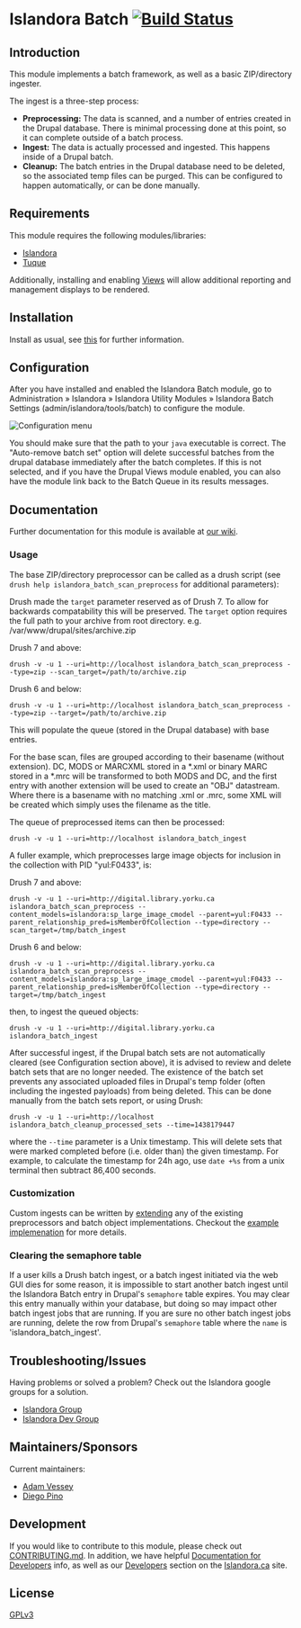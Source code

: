 # Islandora Batch [![Build Status](https://travis-ci.org/Islandora/islandora_batch.png?branch=7.x)](https://travis-ci.org/Islandora/islandora_batch)

## Introduction

This module implements a batch framework, as well as a basic ZIP/directory ingester.

The ingest is a three-step process:

* __Preprocessing:__ The data is scanned, and a number of entries created in the
  Drupal database.  There is minimal processing done at this point, so it can
  complete outside of a batch process.
* __Ingest:__ The data is actually processed and ingested. This happens inside of
  a Drupal batch.
* __Cleanup:__ The batch entries in the Drupal database need to be deleted, so the
 associated temp files can be purged. This can be configured to happen automatically,
 or can be done manually.

## Requirements

This module requires the following modules/libraries:

* [Islandora](https://github.com/islandora/islandora)
* [Tuque](https://github.com/islandora/tuque)

Additionally, installing and enabling [Views](https://drupal.org/project/views)
will allow additional reporting and management displays to be rendered.

## Installation

Install as usual, see [this](https://drupal.org/documentation/install/modules-themes/modules-7) for further information.

## Configuration

After you have installed and enabled the Islandora Batch module, go to Administration » Islandora » Islandora Utility Modules » Islandora Batch Settings (admin/islandora/tools/batch) to configure the module.

![Configuration menu](https://cloud.githubusercontent.com/assets/10052068/18972680/23935662-8668-11e6-8a21-4c52d7aac69f.png)

You should make sure that the path to your `java` executable is correct.  The "Auto-remove batch set" option will delete successful batches from the drupal database immediately after the batch completes. If this is not selected, and if you have the Drupal Views module enabled, you can also have the module link back to the Batch Queue in its results messages.

## Documentation

Further documentation for this module is available at [our wiki](https://wiki.duraspace.org/display/ISLANDORA/Islandora+Batch).

### Usage

The base ZIP/directory preprocessor can be called as a drush script (see `drush help islandora_batch_scan_preprocess` for additional parameters):

Drush made the `target` parameter reserved as of Drush 7. To allow for backwards compatability this will be preserved.
The `target` option requires the full path to your archive from root directory. e.g. /var/www/drupal/sites/archive.zip

Drush 7 and above:

`drush -v -u 1 --uri=http://localhost islandora_batch_scan_preprocess --type=zip --scan_target=/path/to/archive.zip`

Drush 6 and below:

`drush -v -u 1 --uri=http://localhost islandora_batch_scan_preprocess --type=zip --target=/path/to/archive.zip`

This will populate the queue (stored in the Drupal database) with base entries.

For the base scan, files are grouped according to their basename (without extension). DC, MODS or MARCXML stored in a *.xml or binary MARC stored in a *.mrc will be transformed to both MODS and DC, and the first entry with another extension will be used to create an "OBJ" datastream. Where there is a basename with no matching .xml or .mrc, some XML will be created which simply uses the filename as the title.

The queue of preprocessed items can then be processed:

`drush -v -u 1 --uri=http://localhost islandora_batch_ingest`

A fuller example, which preprocesses large image objects for inclusion in the collection with PID "yul:F0433", is:

Drush 7 and above:

`drush -v -u 1 --uri=http://digital.library.yorku.ca islandora_batch_scan_preprocess --content_models=islandora:sp_large_image_cmodel --parent=yul:F0433 --parent_relationship_pred=isMemberOfCollection --type=directory --scan_target=/tmp/batch_ingest`

Drush 6 and below:

`drush -v -u 1 --uri=http://digital.library.yorku.ca islandora_batch_scan_preprocess --content_models=islandora:sp_large_image_cmodel --parent=yul:F0433 --parent_relationship_pred=isMemberOfCollection --type=directory --target=/tmp/batch_ingest`

then, to ingest the queued objects:

`drush -v -u 1 --uri=http://digital.library.yorku.ca islandora_batch_ingest`

After successful ingest, if the Drupal batch sets are not automatically cleared (see Configuration section above), it is advised to review and delete batch sets that are no longer needed. The existence of the batch set prevents any associated uploaded files in Drupal's temp folder (often including the ingested payloads) from being deleted. This can be done manually from the batch sets report, or using Drush:

`drush -v -u 1 --uri=http://localhost islandora_batch_cleanup_processed_sets --time=1438179447`

where the `--time` parameter is a Unix timestamp. This will delete sets that were marked completed before (i.e. older than) the given timestamp. For example, to calculate the timestamp for 24h ago, use `date +%s` from a unix terminal then subtract 86,400 seconds.

### Customization

Custom ingests can be written by [extending](https://github.com/Islandora/islandora_batch/wiki/How-To-Extend) any of the existing preprocessors and batch object implementations. Checkout the [example implemenation](https://github.com/Islandora/islandora_batch/wiki/Example-Implementation-Tutorial) for more details.

### Clearing the semaphore table

If a user kills a Drush batch ingest, or a batch ingest initiated via the web GUI dies for some reason, it is impossible to start another batch ingest until the Islandora Batch entry in Drupal's `semaphore` table expires. You may clear this entry manually within your database, but doing so may impact other batch ingest jobs that are running. If you are sure no other batch ingest jobs are running, delete the row from Drupal's `semaphore` table where the `name` is 'islandora_batch_ingest'.

## Troubleshooting/Issues

Having problems or solved a problem? Check out the Islandora google groups for a solution.

* [Islandora Group](https://groups.google.com/forum/?hl=en&fromgroups#!forum/islandora)
* [Islandora Dev Group](https://groups.google.com/forum/?hl=en&fromgroups#!forum/islandora-dev)

## Maintainers/Sponsors

Current maintainers:

* [Adam Vessey](https://github.com/adam-vessey)
* [Diego Pino](https://github.com/DiegoPino)

## Development

If you would like to contribute to this module, please check out [CONTRIBUTING.md](CONTRIBUTING.md). In addition, we have helpful [Documentation for Developers](https://github.com/Islandora/islandora/wiki#wiki-documentation-for-developers) info, as well as our [Developers](http://islandora.ca/developers) section on the [Islandora.ca](http://islandora.ca) site.

## License

[GPLv3](http://www.gnu.org/licenses/gpl-3.0.txt)
